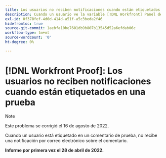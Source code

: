 ```yaml
---
title: Los usuarios no reciben notificaciones cuando están etiquetados en una prueba
description: Cuando un usuario ve la variable [!DNL Workfront] Panel de pruebas, el [!UICONTROL Pruebas que se van a administrar] y [!UICONTROL Pruebas en espera de informes de decisión] mostrar 0 informes en las distintas categorías (total, a tiempo, etc.).
exl-id: 0f378fef-4d0d-414d-a51f-a5c3beda2f46
hidefromtoc: true
source-git-commit: 1aebfa10be7601db9b807b13545d52a6efdab06c
workflow-type: tm+mt
source-wordcount: '0'
ht-degree: 0%

---
```


# [!DNL Workfront Proof]: Los usuarios no reciben notificaciones cuando están etiquetados en una prueba

>[!NOTE]
>
>Este problema se corrigió el 16 de agosto de 2022.

Cuando un usuario está etiquetado en un comentario de prueba, no recibe una notificación por correo electrónico sobre el comentario.

**Informe por primera vez el 28 de abril de 2022.**
